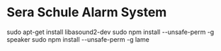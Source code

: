 # Sera Schule Alarm System

sudo apt-get install libasound2-dev
sudo npm install --unsafe-perm -g speaker
sudo npm install --unsafe-perm -g lame
